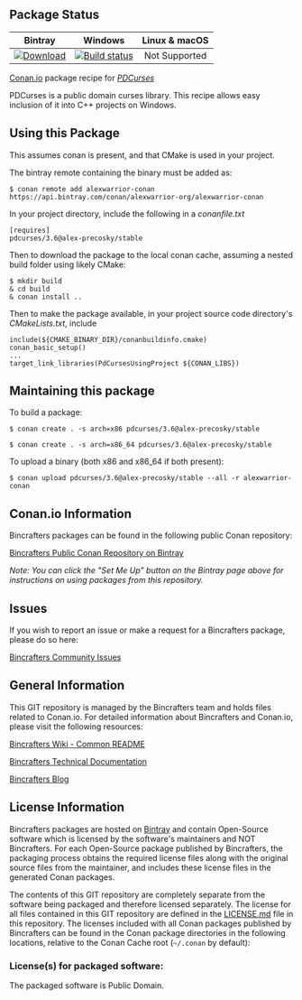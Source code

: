 ## Package Status

| Bintray | Windows | Linux & macOS |
|:--------:|:---------:|:-----------------:|
|[ ![Download](https://api.bintray.com/packages/alexwarrior-org/alexwarrior-conan/pdcurses%3Aalex-precosky/images/download.svg?version=3.6%3Atesting) ](https://bintray.com/alexwarrior-org/alexwarrior-conan/pdcurses%3Aalex-precosky/3.6%3Atesting/link)|[![Build status](https://ci.appveyor.com/api/projects/status/t64hdrj5n8v2wj18/branch/testing/3.6?svg=true)](https://ci.appveyor.com/project/alex-precosky/conan-pdcurses/branch/testing/3.6)|Not Supported|

[Conan.io](https://conan.io) package recipe for [*PDCurses*](https://pdcurses.sourceforge.io)

PDCurses is a public domain curses library.  This recipe allows easy inclusion of it into C++ projects on Windows.

## Using this Package

This assumes conan is present, and that CMake is used in your project.

The bintray remote containing the binary must be added as:

    $ conan remote add alexwarrior-conan https://api.bintray.com/conan/alexwarrior-org/alexwarrior-conan


In your project directory, include the following in a *conanfile.txt*

    [requires]
    pdcurses/3.6@alex-precosky/stable

Then to download the package to the local conan cache, assuming a nested build folder using likely CMake:

    $ mkdir build
    & cd build
    & conan install ..

Then to make the package available, in your project source code directory's *CMakeLists.txt*, include

    include(${CMAKE_BINARY_DIR}/conanbuildinfo.cmake)
    conan_basic_setup()
    ...
    target_link_libraries(PdCursesUsingProject ${CONAN_LIBS})

## Maintaining this package

To build a package:

    $ conan create . -s arch=x86 pdcurses/3.6@alex-precosky/stable
    
    $ conan create . -s arch=x86_64 pdcurses/3.6@alex-precosky/stable

To upload a binary (both x86 and x86_64 if both present):

    $ conan upload pdcurses/3.6@alex-precosky/stable --all -r alexwarrior-conan

## Conan.io Information

Bincrafters packages can be found in the following public Conan repository:

[Bincrafters Public Conan Repository on Bintray](https://bintray.com/bincrafters/public-conan)

*Note: You can click the "Set Me Up" button on the Bintray page above for instructions on using packages from this repository.*

## Issues

If you wish to report an issue or make a request for a Bincrafters package, please do so here:

[Bincrafters Community Issues](https://github.com/bincrafters/community/issues)

## General Information

This GIT repository is managed by the Bincrafters team and holds files related to Conan.io.  For detailed information about Bincrafters and Conan.io, please visit the following resources:

[Bincrafters Wiki - Common README](https://github.com/bincrafters/community/wiki/Common-README.md)

[Bincrafters Technical Documentation](http://bincrafters.readthedocs.io/en/latest/)

[Bincrafters Blog](https://bincrafters.github.io)

## License Information

Bincrafters packages are hosted on [Bintray](https://bintray.com) and contain Open-Source software which is licensed by the software's maintainers and NOT Bincrafters.  For each Open-Source package published by Bincrafters, the packaging process obtains the required license files along with the original source files from the maintainer, and includes these license files in the generated Conan packages.

The contents of this GIT repository are completely separate from the software being packaged and therefore licensed separately.  The license for all files contained in this GIT repository are defined in the [LICENSE.md](LICENSE.md) file in this repository.  The licenses included with all Conan packages published by Bincrafters can be found in the Conan package directories in the following locations, relative to the Conan Cache root (`~/.conan` by default):

### License(s) for packaged software:

  The packaged software is Public Domain.

